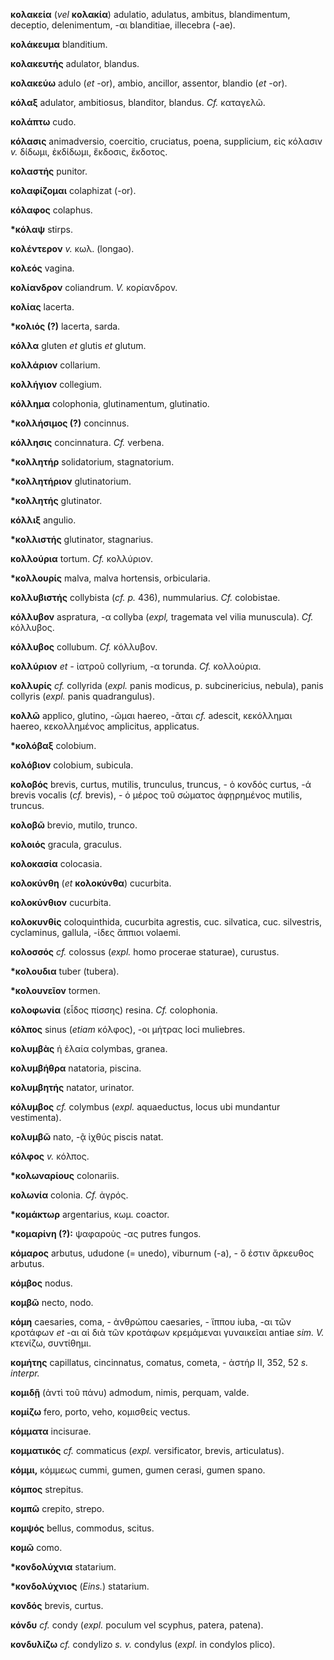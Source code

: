 **κολακεία** (*vel* **κολακία**) adulatio, adulatus, ambitus,
blandimentum, deceptio, delenimentum, -αι blanditiae, illecebra (-ae).

**κολάκευμα** blanditium.

**κολακευτής** adulator, blandus.

**κολακεύω** adulo (*et* -or), ambio, ancillor, assentor, blandio (*et*
-or).

**κόλαξ** adulator, ambitiosus, blanditor, blandus. *Cf.* καταγελῶ.

**κολάπτω** cudo.

**κόλασις** animadversio, coercitio, cruciatus, poena, supplicium, εἰς
κόλασιν *v.* δίδωμι, ἐκδίδωμι, ἔκδοσις, ἔκδοτος.

**κολαστής** punitor.

**κολαφίζομαι** colaphizat (-or).

**κόλαφος** colaphus.

**\*κόλαψ** stirps.

**κολέντερον** *v.* κωλ. (longao).

**κολεός** vagina.

**κολίανδρον** coliandrum. *V.* κορίανδρον.

**κολίας** lacerta.

**\*κολιός (?)** lacerta, sarda.

**κόλλα** gluten *et* glutis *et* glutum.

**κολλάριον** collarium.

**κολλήγιον** collegium.

**κόλλημα** colophonia, glutinamentum, glutinatio.

**\*κολλήσιμος (?)** concinnus.

**κόλλησις** concinnatura. *Cf.* verbena.

**\*κολλητήρ** solidatorium, stagnatorium.

**\*κολλητήριον** glutinatorium.

**\*κολλητής** glutinator.

**κόλλιξ** angulio.

**\*κολλιστής** glutinator, stagnarius.

**κολλούρια** tortum. *Cf.* κολλύριον.

**\*κολλουρίς** malva, malva hortensis, orbicularia.

**κολλυβιστής** collybista (*cf. p.* 436), nummularius. *Cf.*
colobistae.

**κόλλυβον** aspratura, -α collyba (*expl,* tragemata vel vilia
munuscula). *Cf.* κόλλυβος.

**κόλλυβος** collubum. *Cf.* κόλλυβον.

**κολλύριον** *et -* ἰατροῦ collyrium, -α torunda. *Cf.* κολλούρια.

**κολλυρίς** *cf.* collyrida (*expl.* panis modicus, p. subcinericius,
nebula), panis collyris (*expl.* panis quadrangulus).

**κολλῶ** applico, glutino, -ῶμαι haereo, -ᾶται *cf.* adescit,
κεκόλλημαι haereo, κεκολλημένος amplicitus, applicatus.

**\*κολόβαξ** colobium.

**κολόβιον** colobium, subicula.

**κολοβός** brevis, curtus, mutilis, trunculus, truncus, - ὁ κονδός
curtus, -ά brevis vocalis (*cf.* brevis), - ὁ μέρος τοῦ σώματος
ἀφῃρημένος mutilis, truncus.

**κολοβῶ** brevio, mutilo, trunco.

**κολοιός** gracula, graculus.

**κολοκασία** colocasia.

**κολοκύνθη** (*et* **κολοκύνθα**) cucurbita.

**κολοκύνθιον** cucurbita.

**κολοκυνθίς** coloquinthida, cucurbita agrestis, cuc. silvatica, cuc.
silvestris, cyclaminus, gallula, -ίδες ἄππιοι volaemi.

**κολοσσός** *cf.* colossus (*expl.* homo procerae staturae), curustus.

**\*κολουδια** tuber (tubera).

**\*κολουνεῖον** tormen.

**κολοφωνία** (εἶδος πίσσης) resina. *Cf.* colophonia.

**κόλπος** sinus (*etiam* κόλφος), -οι μήτρας loci muliebres.

**κολυμβὰς** ἡ ἐλαία colymbas, granea.

**κολυμβήθρα** natatoria, piscina.

**κολυμβητής** natator, urinator.

**κόλυμβος** *cf.* colymbus (*expl.* aquaeductus, locus ubi mundantur
vestimenta).

**κολυμβῶ** nato, -ᾷ ἰχθύς piscis natat.

**κόλφος** *v.* κόλπος.

**\*κολωναρίους** colonariis.

**κολωνία** colonia. *Cf.* ἀγρός.

**\*κομάκτωρ** argentarius, κωμ. coactor.

**\*κομαρίνη (?):** ψαφαροὺς -ας putres fungos.

**κόμαρος** arbutus, ududone (= unedo), viburnum (-a), - ὅ ἐστιν
ἄρκευθος arbutus.

**κόμβος** nodus.

**κομβῶ** necto, nodo.

**κόμη** caesaries, coma, - ἀνθρώπου caesaries, - ἵππου iuba, -αι τῶν
κροτάφων *et* -αι αἱ διὰ τῶν κροτάφων κρεμάμεναι γυναικεῖαι antiae *sim.
V.* κτενίζω, συντίθημι.

**κομήτης** capillatus, cincinnatus, comatus, cometa, - ἀστήρ II, 352,
52 *s.* *interpr.*

**κομιδῇ** (ἀντὶ τοῦ πάνυ) admodum, nimis, perquam, valde.

**κομίζω** fero, porto, veho, κομισθείς vectus.

**κόμματα** incisurae.

**κομματικός** *cf.* commaticus (*expl.* versificator, brevis,
articulatus).

**κόμμι,** κόμμεως cummi, gumen, gumen cerasi, gumen spano.

**κόμπος** strepitus.

**κομπῶ** crepito, strepo.

**κομψός** bellus, commodus, scitus.

**κομῶ** como.

**\*κονδολύχνια** statarium.

**\*κονδολύχνιος** (*Eins.*) statarium.

**κονδός** brevis, curtus.

**κόνδυ** *cf.* condy (*expl.* poculum vel scyphus, patera, patena).

**κονδυλίζω** *cf.* condylizo *s. v.* condylus (*expl.* in condylos
plico).
